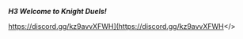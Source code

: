 ***H3 Welcome to Knight Duels!***


<a id="Click here to join our discord!">https://discord.gg/kz9avvXFWH](https://discord.gg/kz9avvXFWH</>                                                                              
